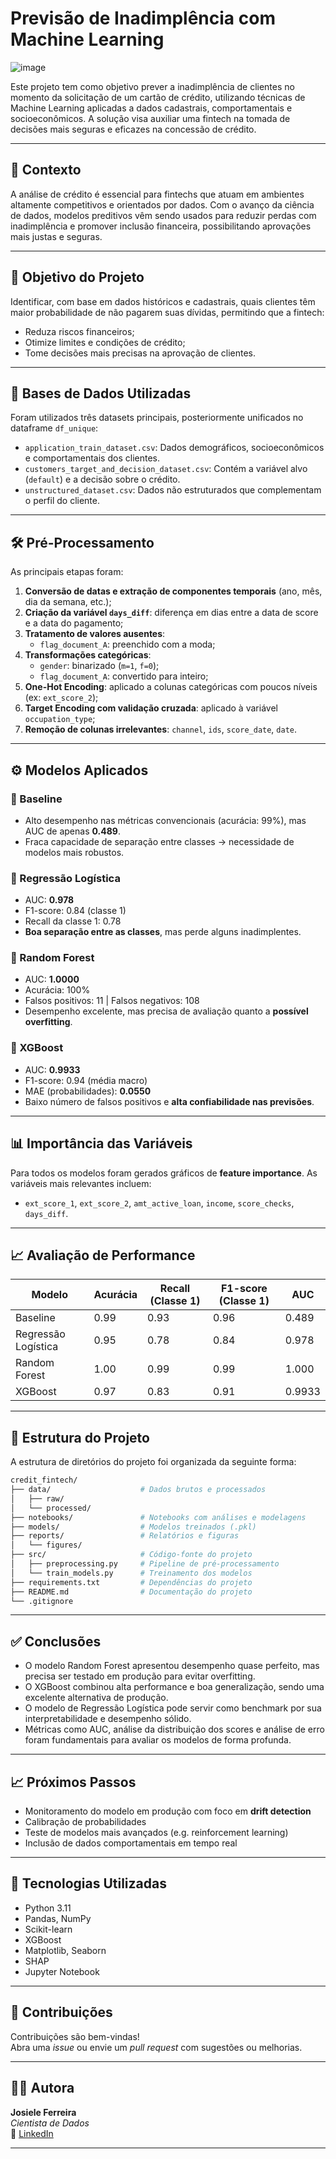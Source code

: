 # Previsão de Inadimplência com Machine Learning
![image](https://github.com/user-attachments/assets/9517bf50-02e0-4870-92c9-526318479e13)



Este projeto tem como objetivo prever a inadimplência de clientes no momento da solicitação de um cartão de crédito, utilizando técnicas de Machine Learning aplicadas a dados cadastrais, comportamentais e socioeconômicos. A solução visa auxiliar uma fintech na tomada de decisões mais seguras e eficazes na concessão de crédito.

---

## 📌 Contexto

A análise de crédito é essencial para fintechs que atuam em ambientes altamente competitivos e orientados por dados. Com o avanço da ciência de dados, modelos preditivos vêm sendo usados para reduzir perdas com inadimplência e promover inclusão financeira, possibilitando aprovações mais justas e seguras.

---

## 🎯 Objetivo do Projeto

Identificar, com base em dados históricos e cadastrais, quais clientes têm maior probabilidade de não pagarem suas dívidas, permitindo que a fintech:

- Reduza riscos financeiros;
- Otimize limites e condições de crédito;
- Tome decisões mais precisas na aprovação de clientes.

---

## 🧩 Bases de Dados Utilizadas

Foram utilizados três datasets principais, posteriormente unificados no dataframe `df_unique`:

- `application_train_dataset.csv`: Dados demográficos, socioeconômicos e comportamentais dos clientes.
- `customers_target_and_decision_dataset.csv`: Contém a variável alvo (`default`) e a decisão sobre o crédito.
- `unstructured_dataset.csv`: Dados não estruturados que complementam o perfil do cliente.

---

## 🛠️ Pré-Processamento

As principais etapas foram:

1. **Conversão de datas e extração de componentes temporais** (ano, mês, dia da semana, etc.);
2. **Criação da variável `days_diff`**: diferença em dias entre a data de score e a data do pagamento;
3. **Tratamento de valores ausentes**:
   - `flag_document_A`: preenchido com a moda;
4. **Transformações categóricas**:
   - `gender`: binarizado (`m=1`, `f=0`);
   - `flag_document_A`: convertido para inteiro;
5. **One-Hot Encoding**: aplicado a colunas categóricas com poucos níveis (ex: `ext_score_2`);
6. **Target Encoding com validação cruzada**: aplicado à variável `occupation_type`;
7. **Remoção de colunas irrelevantes**: `channel`, `ids`, `score_date`, `date`.

---

## ⚙️ Modelos Aplicados

### 🔹 Baseline
- Alto desempenho nas métricas convencionais (acurácia: 99%), mas AUC de apenas **0.489**.
- Fraca capacidade de separação entre classes → necessidade de modelos mais robustos.

### 🔹 Regressão Logística
- AUC: **0.978**
- F1-score: 0.84 (classe 1)
- Recall da classe 1: 0.78
- **Boa separação entre as classes**, mas perde alguns inadimplentes.

### 🔹 Random Forest
- AUC: **1.0000**
- Acurácia: 100%
- Falsos positivos: 11 | Falsos negativos: 108
- Desempenho excelente, mas precisa de avaliação quanto a **possível overfitting**.

### 🔹 XGBoost
- AUC: **0.9933**
- F1-score: 0.94 (média macro)
- MAE (probabilidades): **0.0550**
- Baixo número de falsos positivos e **alta confiabilidade nas previsões**.

---

## 📊 Importância das Variáveis

Para todos os modelos foram gerados gráficos de **feature importance**. As variáveis mais relevantes incluem:

- `ext_score_1`, `ext_score_2`, `amt_active_loan`, `income`, `score_checks`, `days_diff`.

---

## 📈 Avaliação de Performance

| Modelo            | Acurácia | Recall (Classe 1) | F1-score (Classe 1) | AUC    |
|-------------------|----------|-------------------|----------------------|--------|
| Baseline          | 0.99     | 0.93              | 0.96                 | 0.489  |
| Regressão Logística | 0.95   | 0.78              | 0.84                 | 0.978  |
| Random Forest     | 1.00     | 0.99              | 0.99                 | 1.000  |
| XGBoost           | 0.97     | 0.83              | 0.91                 | 0.9933 |

---


## 📁 Estrutura do Projeto

A estrutura de diretórios do projeto foi organizada da seguinte forma:


```bash
credit_fintech/
├── data/                    # Dados brutos e processados
│   ├── raw/
│   └── processed/
├── notebooks/               # Notebooks com análises e modelagens
├── models/                  # Modelos treinados (.pkl)
├── reports/                 # Relatórios e figuras
│   └── figures/
├── src/                     # Código-fonte do projeto
│   ├── preprocessing.py     # Pipeline de pré-processamento
│   └── train_models.py      # Treinamento dos modelos
├── requirements.txt         # Dependências do projeto
├── README.md                # Documentação do projeto
└── .gitignore
```

---

## ✅ Conclusões

- O modelo Random Forest apresentou desempenho quase perfeito, mas precisa ser testado em produção para evitar overfitting.
- O XGBoost combinou alta performance e boa generalização, sendo uma excelente alternativa de produção.
- O modelo de Regressão Logística pode servir como benchmark por sua interpretabilidade e desempenho sólido.
- Métricas como AUC, análise da distribuição dos scores e análise de erro foram fundamentais para avaliar os modelos de forma profunda.

---

## 📈 Próximos Passos

- Monitoramento do modelo em produção com foco em **drift detection**
- Calibração de probabilidades
- Teste de modelos mais avançados (e.g. reinforcement learning)
- Inclusão de dados comportamentais em tempo real

---

## 🧪 Tecnologias Utilizadas

- Python 3.11  
- Pandas, NumPy  
- Scikit-learn  
- XGBoost  
- Matplotlib, Seaborn  
- SHAP  
- Jupyter Notebook  

---

## 🤝 Contribuições

Contribuições são bem-vindas!  
Abra uma *issue* ou envie um *pull request* com sugestões ou melhorias.

---

## 👩‍💻 Autora

**Josiele Ferreira**  
*Cientista de Dados*  
🔗 [LinkedIn](https://https://www.linkedin.com/in/josiele-ferreira-90686a1b2/)

---



